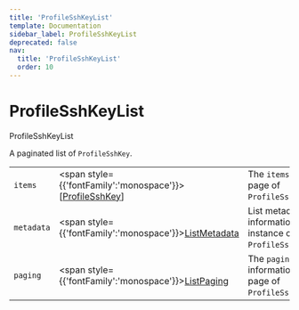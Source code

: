 ```yaml
---
title: 'ProfileSshKeyList'
template: Documentation
sidebar_label: ProfileSshKeyList
deprecated: false
nav:
  title: 'ProfileSshKeyList'
  order: 10
---
```


# ProfileSshKeyList

<div style={{'fontFamily':'monospace'}}><span style={{'fontSize':'1.5rem','fontWeight':500}}>ProfileSshKeyList</span></div>



A paginated list of `ProfileSshKey`.

| | | |
| -- | -- | -- |
| `items` | <span style={{'fontFamily':'monospace'}}>[<a href="/guardrails/docs/reference/graphql/object/ProfileSshKey">ProfileSshKey</a>]</span> | The `items` for this page of `ProfileSshKeyList`. |
| `metadata` | <span style={{'fontFamily':'monospace'}}><a href="/guardrails/docs/reference/graphql/object/ListMetadata">ListMetadata</a></span> | List metadata information for the instance of `ProfileSshKeyList`. |
| `paging` | <span style={{'fontFamily':'monospace'}}><a href="/guardrails/docs/reference/graphql/object/ListPaging">ListPaging</a></span> | The `paging` information for this page of `ProfileSshKeyList`. |